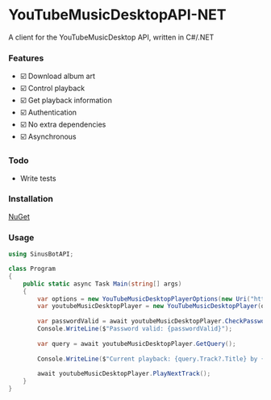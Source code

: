 # YouTubeMusicDesktopAPI-NET
A client for the YouTubeMusicDesktop API, written in C#/.NET

### Features

- ☑️ Download album art
- ☑️ Control playback
- ☑️ Get playback information
- ☑️ Authentication
- ☑️ No extra dependencies
- ☑️ Asynchronous

### Todo
- Write tests

### Installation
[NuGet](https://www.nuget.org/packages/ManuelMayer.YouTubeMusicDesktopAPI-NET)

### Usage

```c#
using SinusBotAPI;

class Program
{
    public static async Task Main(string[] args)
    {
        var options = new YouTubeMusicDesktopPlayerOptions(new Uri("http://localhost:9863"), "");
        var youtubeMusicDesktopPlayer = new YouTubeMusicDesktopPlayer(options);
        
        var passwordValid = await youtubeMusicDesktopPlayer.CheckPassword();
        Console.WriteLine($"Password valid: {passwordValid}");
        
        var query = await youtubeMusicDesktopPlayer.GetQuery();
        
        Console.WriteLine($"Current playback: {query.Track?.Title} by {query.Track?.Author}");
        
        await youtubeMusicDesktopPlayer.PlayNextTrack();
    }    
}
```
